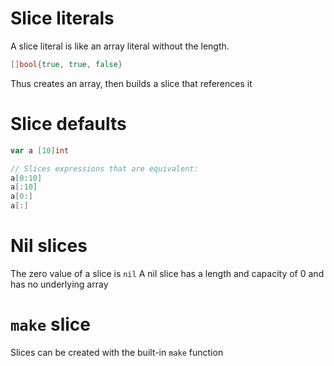 # Slice literals
A slice literal is like an array literal without the length.
```go
[]bool{true, true, false}
```
Thus creates an array, then builds a slice that references it

# Slice defaults
```go
var a [10]int

// Slices expressions that are equivalent:
a[0:10]
a[:10]
a[0:]
a[:]
```

# Nil slices
The zero value of a slice is `nil`
A nil slice has a length and capacity of 0 and has no underlying array

# `make` slice
Slices can be created with the built-in `make` function
